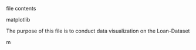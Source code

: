file contents



matplotlib



















The purpose of this file is to conduct data visualization on the Loan-Dataset

m
